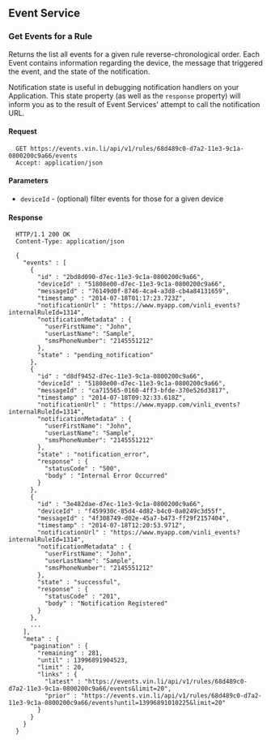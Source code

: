 Event Service
-------------


### Get Events for a Rule

Returns the list all events for a given rule reverse-chronological order.  Each Event contains information regarding the device, the message that triggered the event, and the state of the notification.

Notification state is useful in debugging notification handlers on your Application.  This state property (as well as the `response` property) will inform you as to the result of Event Services' attempt to call the notification URL.


#### Request

      GET https://events.vin.li/api/v1/rules/68d489c0-d7a2-11e3-9c1a-0800200c9a66/events
      Accept: application/json


#### Parameters

* `deviceId` - (optional) filter events for those for a given device


#### Response

      HTTP/1.1 200 OK
      Content-Type: application/json

      {
        "events" : [
          {
            "id" : "2bd8d090-d7ec-11e3-9c1a-0800200c9a66",
            "deviceId" : "51808e00-d7ec-11e3-9c1a-0800200c9a66",
            "messageId" : "76149d0f-8746-4ca4-a3d8-cb4a84131659",
            "timestamp" : "2014-07-18T01:17:23.723Z",
            "notificationUrl" : "https://www.myapp.com/vinli_events?internalRuleId=1314",
            "notificationMetadata" : {
              "userFirstName": "John",
              "userLastName": "Sample",
              "smsPhoneNumber": "2145551212"
            },
            "state" : "pending_notification"
          },
          {
            "id" : "d8df9452-d7ec-11e3-9c1a-0800200c9a66",
            "deviceId" : "51808e00-d7ec-11e3-9c1a-0800200c9a66",
            "messageId" : "ca715565-0160-4ff3-bfde-370e526d3817",
            "timestamp" : "2014-07-18T09:32:33.618Z",
            "notificationUrl" : "https://www.myapp.com/vinli_events?internalRuleId=1314",
            "notificationMetadata" : {
              "userFirstName": "John",
              "userLastName": "Sample",
              "smsPhoneNumber": "2145551212"
            },
            "state" : "notification_error",
            "response" : {
              "statusCode" : "500",
              "body" : "Internal Error Occurred"
            }
          },
          {
            "id" : "3e482dae-d7ec-11e3-9c1a-0800200c9a66",
            "deviceId" : "f459930c-85d4-4d82-b4c0-0a0249c3d55f",
            "messageId" : "4f308749-d02e-45a7-b473-ff29f2157404",
            "timestamp" : "2014-07-18T12:20:53.971Z",
            "notificationUrl" : "https://www.myapp.com/vinli_events?internalRuleId=1314",
            "notificationMetadata" : {
              "userFirstName": "John",
              "userLastName": "Sample",
              "smsPhoneNumber": "2145551212"
            },
            "state" : "successful",
            "response" : {
              "statusCode" : "201",
              "body" : "Notification Registered"
            }
          },
          ...
        ],
        "meta" : {
          "pagination" : {
            "remaining" : 281,
            "until" : 13996891904523,
            "limit" : 20,
            "links" : {
              "latest" : "https://events.vin.li/api/v1/rules/68d489c0-d7a2-11e3-9c1a-0800200c9a66/events&limit=20",
              "prior" : "https://events.vin.li/api/v1/rules/68d489c0-d7a2-11e3-9c1a-0800200c9a66/events?until=13996891010225&limit=20"
            }
          }
        }
      }
